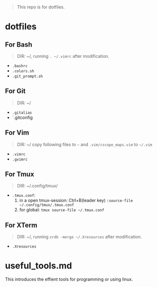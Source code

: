 > This repo is for dotfiles.

# dotfiles

## For Bash
> DIR: ~/, running `. ~/.vimrc` after modification.
- `.bashrc`
- `.colors.sh`
- `.git_prompt.sh`

## For Git
> DIR: ~/
- `.gitalias`
- `.gitconfig

## For Vim
> DIR: ~/
copy following files to `~` and `.vim/cscope_maps.vim` to `~/.vim`
- `.vimrc`
- `.gvimrc`

## For Tmux
> DIR: ~/.config/tmux/
- `.tmux.conf`:
    1. in a open tmux-session: Ctrl+B(leader key) `:source-file ~/.config/tmux/.tmux.conf`
    2. for global:  `tmux source-file ~/.tmux.conf`

## For XTerm
> DIR: ~/, running `xrdb -merge ~/.Xresources` after modification.
- `.Xresources`

# useful_tools.md
This introduces the effient tools for programming or using linux.

